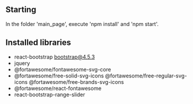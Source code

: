 ## Starting
In the folder 'main_page', execute 'npm install' and 'npm start'.

## Installed libraries
* react-bootstrap bootstrap@4.5.3
* jquery
* @fortawesome/fontawesome-svg-core
* @fortawesome/free-solid-svg-icons @fortawesome/free-regular-svg-icons @fortawesome/free-brands-svg-icons
* @fortawesome/react-fontawesome
* react-bootstrap-range-slider

